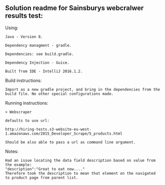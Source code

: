 Solution readme for Sainsburys webcralwer results test:
------------------------------------------------------

Using:

    Java - Version 8.

    Dependency managment - gradle.

    Dependencies: see build.gradle.

    Dependency Injection - Guice.

    Built from IDE - IntelliJ 2016.1.2.


Build instructions:

    Import as a new gradle project, and bring in the dependencies from the build file. No other special configurations made.


Running instructions:

    > Webscraper

    defaults to use url:

    http://hiring-tests.s3-website-eu-west- 1.amazonaws.com/2015_Developer_Scrape/5_products.html

    Should be also able to pass a url as command line argument.

Notes:

    Had an issue locating the data field description based on value from the example:
    "description":"Great to eat now...."
    Therefore took the description to mean that element on the navigated to product page from parent list.

